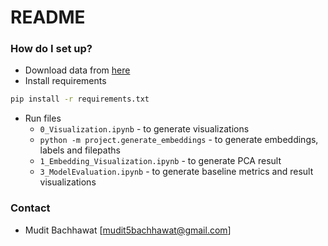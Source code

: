 # README #


### How do I set up? ###

- Download data from [here](http://www.vision.caltech.edu/Image_Datasets/Caltech101/101_ObjectCategories.tar.gz)
- Install requirements
```bash
pip install -r requirements.txt
```
- Run files
  - `0_Visualization.ipynb` - to generate visualizations
  - `python -m project.generate_embeddings` - to generate embeddings, labels and filepaths
  - `1_Embedding_Visualization.ipynb` - to generate PCA result
  - `3_ModelEvaluation.ipynb` - to generate baseline metrics and result visualizations

### Contact ###

* Mudit Bachhawat [mudit5bachhawat@gmail.com]
